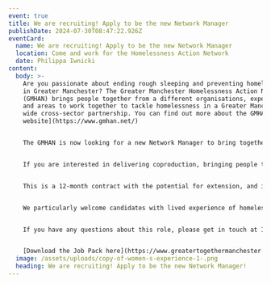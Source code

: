 ```yaml
---
event: true
title: We are recruiting! Apply to be the new Network Manager
publishDate: 2024-07-30T08:47:22.926Z
eventCard:
  name: We are recruiting! Apply to be the new Network Manager
  location: Come and work for the Homelessness Action Network
  date: Philippa Iwnicki
content:
  body: >-
    Are you passionate about ending rough sleeping and preventing homelessness
    in Greater Manchester? The Greater Manchester Homelessness Action Network
    (GMHAN) brings people together from a different organisations, experiences
    and areas to work together to tackle homelessness in a Greater Manchester
    wide cross-sector partnership. You can find out more about the GMHAN [on our
    website](https://www.gmhan.net/)


    The GMHAN is now looking for a new Network Manager to bring together these our partners to work to drive action and make a difference. Two years ago, the network restructure and bought in a full-time network manager post, now funded by Greater Manchester Mayors Charity and the Lloyds foundation. Since this role was initially bought in, the network structure and funding as strengthened, however we are now looking for someone to play a key role in further developing the GMHAN’s strategic role across the region. This includes facilitating full network events, supporting systems change through our network task groups, driving the work of the coordination group and bringing new partners into the network. This role will have some involvement in new funding applications for additional roles and will be the line manager for the network’s Lived Experience Co-ordinator post.


    If you are interested in delivering coproduction, bringing people together and driving change, then this is a great opportunity to build on your knowledge and develop your skills.


    This is a 12-month contract with the potential for extension, and is available as a secondment or fixed term contract.


    We particularly welcome candidates with lived experience of homelessness, however this is not essential for the role.


    If you have any questions about this role, please get in touch at Info@gmhan.net


    [Download the Job Pack here](https://www.greatertogethermanchester.org/_files/ugd/5eef79_3def1bc5dbca4320aa1731d479a50a52.pdf), to apply you'll need to send your CV and Cover letter to recruitment@greatertogethermanchester.org by Midday on Monday 2nd September
  image: /assets/uploads/copy-of-women-s-experience-1-.png
  heading: We are recruiting! Apply to be the new Network Manager!
---
```

